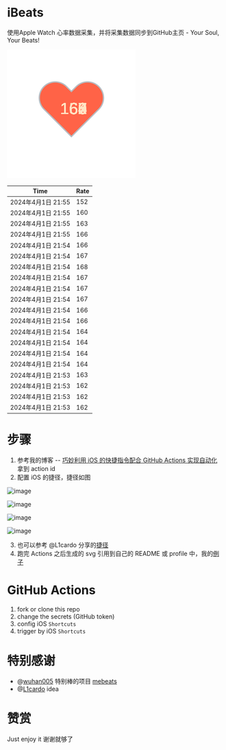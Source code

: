 # iBeats
使用Apple Watch 心率数据采集，并将采集数据同步到GitHub主页 - Your Soul, Your Beats!

![](./files/heart.svg)

<!--START_SECTION:my_heart_rate-->
| Time | Rate | 
 | ---- | ---- | 
| 2024年4月1日 21:55 | 152 |
| 2024年4月1日 21:55 | 160 |
| 2024年4月1日 21:55 | 163 |
| 2024年4月1日 21:55 | 166 |
| 2024年4月1日 21:54 | 166 |
| 2024年4月1日 21:54 | 167 |
| 2024年4月1日 21:54 | 168 |
| 2024年4月1日 21:54 | 167 |
| 2024年4月1日 21:54 | 167 |
| 2024年4月1日 21:54 | 167 |
| 2024年4月1日 21:54 | 166 |
| 2024年4月1日 21:54 | 166 |
| 2024年4月1日 21:54 | 164 |
| 2024年4月1日 21:54 | 164 |
| 2024年4月1日 21:54 | 164 |
| 2024年4月1日 21:54 | 164 |
| 2024年4月1日 21:53 | 163 |
| 2024年4月1日 21:53 | 162 |
| 2024年4月1日 21:53 | 162 |
| 2024年4月1日 21:53 | 162 |

<!--END_SECTION:my_heart_rate-->

# 步骤
1. 参考我的博客 -- [巧妙利用 iOS 的快捷指令配合 GitHub Actions 实现自动化](https://github.com/yihong0618/gitblog/issues/198) 拿到 action id
2. 配置 iOS 的捷径，捷径如图

![image](https://user-images.githubusercontent.com/15976103/122154218-0db0b480-ce97-11eb-93bb-5aec07c558dc.png)

![image](https://user-images.githubusercontent.com/15976103/122154236-186b4980-ce97-11eb-8e4b-70551a0391ae.png)

![image](https://user-images.githubusercontent.com/15976103/122154268-2d47dd00-ce97-11eb-902e-3acf292265a9.png)

![image](https://user-images.githubusercontent.com/15976103/122174055-fa144680-ceb4-11eb-9be2-3eb83cd516f7.png)

3. 也可以参考 @L1cardo 分享的[捷径](https://www.icloud.com/shortcuts/6ab6047b459c41ad822ad6b94b1c03d4)
4. 跑完 Actions 之后生成的 svg 引用到自己的 README 或 profile 中，我的[例子](https://github.com/yihong0618) 

# GitHub Actions

1. fork or clone this repo
2. change the secrets (GitHub token)
3. config iOS `Shortcuts` 
4. trigger by iOS `Shortcuts`

# 特别感谢
- @[wuhan005](https://github.com/wuhan005) 特别棒的项目 [mebeats](https://github.com/wuhan005/mebeats)
- @[L1cardo](https://github.com/L1cardo) idea

# 赞赏
Just enjoy it
谢谢就够了
